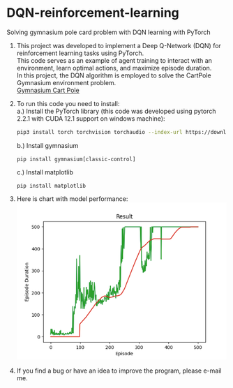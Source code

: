 # DQN-reinforcement-learning
Solving gymnasium pole card problem with DQN learning with PyTorch

1. This project was developed to implement a Deep Q-Network (DQN) for reinforcement learning tasks using PyTorch. <br />
This code serves as an example of agent training to interact with an environment, learn optimal actions, and maximize episode duration. <br />
In this project, the DQN algorithm is employed to solve the CartPole Gymnasium environment problem. <br />
[Gymnasium Cart Pole](https://gymnasium.farama.org/environments/classic_control/cart_pole/)

2. To run this code you need to install: <br />
   a.) Install the PyTorch library (this code was developed using pytorch 2.2.1 with CUDA 12.1 support on windows machine):<br />
   ```sh
   pip3 install torch torchvision torchaudio --index-url https://download.pytorch.org/whl/cu121
   ```
   b.) Install gymnasium
   ```
   pip install gymnasium[classic-control]
   ```
   c.) Install matplotlib
   ```
   pip install matplotlib
   ```

3. Here is chart with model performance: <br />
   ![Performance](https://github.com/thekamik/DQN-reinforcement-learning/blob/main/training_result.png)

   
4. If you find a bug or have an idea to improve the program, please e-mail me.
